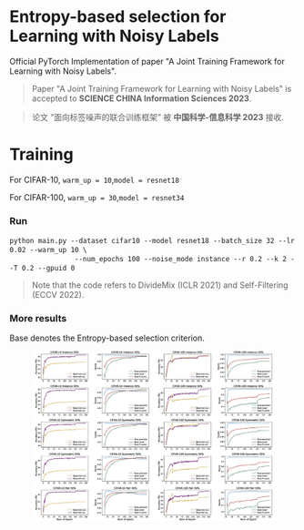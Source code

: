 # Entropy-based selection for Learning with Noisy Labels

Official PyTorch Implementation of paper "A Joint Training Framework for Learning with Noisy Labels". 

> Paper "A Joint Training Framework for Learning with Noisy Labels" is accepted to **SCIENCE CHINA Information Sciences 2023**.

> 论文 “面向标签噪声的联合训练框架” 被 **中国科学-信息科学 2023** 接收.

# Training

For CIFAR-10, `warm_up = 10`,`model = resnet18`

For CIFAR-100, `warm_up = 30`,`model = resnet34`

### Run

```
python main.py --dataset cifar10 --model resnet18 --batch_size 32 --lr 0.02 --warm_up 10 \
                --num_epochs 100 --noise_mode instance --r 0.2 --k 2 --T 0.2 --gpuid 0
```

> Note that the code refers to DivideMix (ICLR 2021) and Self-Filtering (ECCV 2022). 


### More results

Base denotes the Entropy-based selection criterion.



<figure class="half">
    <img src="figure/all_cifar.jpg">
</figure>
